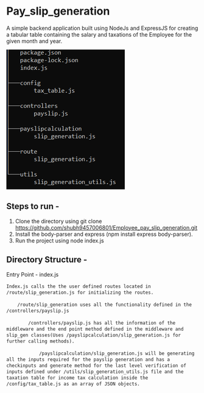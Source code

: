 # Pay_slip_generation
A simple backend application built using NodeJs and ExpressJS for creating a tabular table containing the salary and taxations of the Employee for the given month and year.

![alt text](https://github.com/shubh9457006801/Employee_pay_slip_generation/blob/master/structure.PNG)

## Steps to run -

1. Clone the directory using git clone https://github.com/shubh9457006801/Employee_pay_slip_generation.git
2. Install the body-parser and express (npm install express body-parser).
3. Run the project using node index.js

## Directory Structure -

Entry Point - index.js

    Index.js calls the the user defined routes located in /route/slip_generation.js for initializing the routes.

        /route/slip_generation uses all the functionality defined in the /controllers/payslip.js
        
            /controllers/payslip.js has all the information of the middleware and the end point method defined in the middleware and slip_gen classes(Uses /payslipcalculation/slip_generation.js for further calling methods).
            
                /payslipcalculation/slip_generation.js will be generating all the inputs required for the payslip generation and has a checkinputs and generate method for the last level verification of inputs defined under /utils/slip_generation_utils.js file and the taxation table for income tax calculation inside the /config/tax_table.js as an array of JSON objects.
